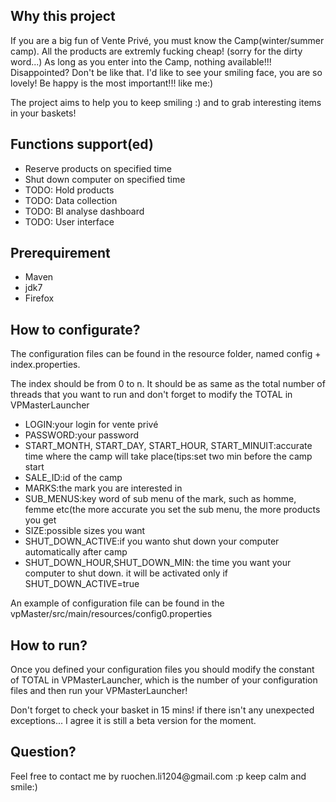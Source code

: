 <h2>Why this project</h2>

<p> If you are a big fun of Vente Privé, you must know the Camp(winter/summer camp). All the products are extremly fucking cheap! (sorry for the dirty word...) 
As long as you enter into the Camp, nothing available!!! Disappointed? Don't be like that. I'd like to see your smiling face, 
you are so lovely! Be happy is the most important!!! like me:)</p>

<p> The project aims to help you to keep smiling :) and to grab interesting items in your baskets!</p>

<h2>Functions support(ed)</h2>
<ul>
<li>Reserve products on specified time</li>
<li>Shut down computer on specified time</li>
<li>TODO: Hold products</li>
<li>TODO: Data collection</li>
<li>TODO: BI analyse dashboard</li>
<li>TODO: User interface</li>
</ul>

<h2>Prerequirement</h2>
<ul>
<li>Maven</li>
<li>jdk7</li>
<li>Firefox</li>
</ul>

<h2>How to configurate?</h2>
<p>The configuration files can be found in the resource folder, named config + index.properties.</p>
<p>The index should be from 0 to n. It should be as same as the total number of threads that you want to run and don't forget to modify the TOTAL in VPMasterLauncher</p>

<ul>
<li>LOGIN:your login for vente privé</li>
<li>PASSWORD:your password</li>
<li>START_MONTH, START_DAY, START_HOUR, START_MINUIT:accurate time where the camp will take place(tips:set two min before the camp start</li>
<li>SALE_ID:id of the camp</li>
<li>MARKS:the mark you are interested in</li>
<li>SUB_MENUS:key word of sub menu of the mark, such as homme, femme etc(the more accurate you set the sub menu, the more products you get
<li>SIZE:possible sizes you want</li>
<li>SHUT_DOWN_ACTIVE:if you wanto shut down your computer automatically after camp</li>
<li>SHUT_DOWN_HOUR,SHUT_DOWN_MIN: the time you want your computer to shut down. it will be activated only if SHUT_DOWN_ACTIVE=true</li>
</ul>

<p>An example of configuration file can be found in the vpMaster/src/main/resources/config0.properties </p>

<h2>How to run?</h2>
<p>Once you defined your configuration files you should modify the constant of TOTAL in VPMasterLauncher, which is the number of your configuration files and then run your VPMasterLauncher!</p>
<p>Don't forget to check your basket in 15 mins! if there isn't any unexpected exceptions... I agree it is still a beta version for the moment.</p>

<h2>Question?</h2>
<p>Feel free to contact me by ruochen.li1204@gmail.com :p keep calm and smile:)</p>
